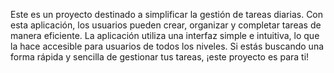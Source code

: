 Este es un proyecto destinado a simplificar la gestión de tareas diarias. Con esta aplicación, los usuarios pueden crear, organizar y completar tareas de manera eficiente. La aplicación utiliza una interfaz simple e intuitiva, lo que la hace accesible para usuarios de todos los niveles. Si estás buscando una forma rápida y sencilla de gestionar tus tareas, ¡este proyecto es para ti!